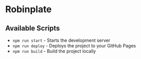 # Robinplate

## Available Scripts

- `npm run start` - Starts the development server
- `npm run deploy` - Deploys the project to your GitHub Pages
- `npm run build` - Build the project locally
